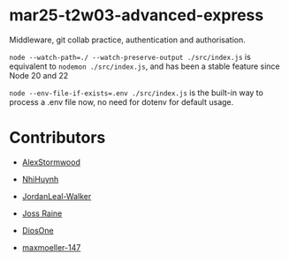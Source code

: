 # mar25-t2w03-advanced-express
Middleware, git collab practice, authentication and authorisation.



`node --watch-path=./ --watch-preserve-output ./src/index.js` is equivalent to `nodemon ./src/index.js`, and has been a stable feature since Node 20 and 22 

`node --env-file-if-exists=.env ./src/index.js` is the built-in way to process a .env file now, no need for dotenv for default usage.


# Contributors



- [AlexStormwood](https://github.com/AlexStormwood)
- [NhiHuynh](https://github.com/lulu-codes)
- [JordanLeal-Walker](https://github.com/jordanleal12)
- [Joss Raine](https://github.com/truth-josstice)
- [DiosOne](https://github.com/DiosOne)

- [maxmoeller-147](https://github.com/maxmoeller-147)

